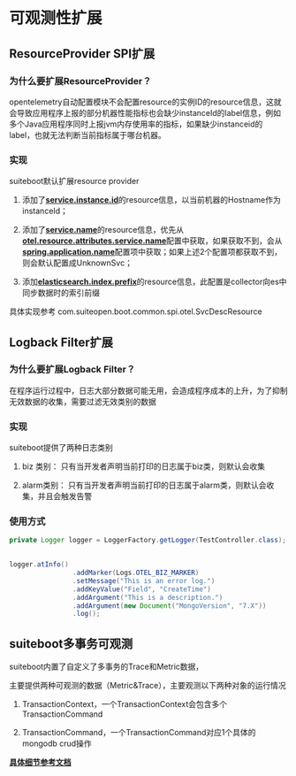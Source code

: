 # 可观测性扩展

## ResourceProvider SPI扩展



### 为什么要扩展ResourceProvider？

opentelemetry自动配置模块不会配置resource的实例ID的resource信息，这就会导致应用程序上报的部分机器性能指标也会缺少instanceId的label信息，例如多个Java应用程序同时上报jvm内存使用率的指标，如果缺少instanceid的label，也就无法判断当前指标属于哪台机器。



### 实现

suiteboot默认扩展resource provider

1. 添加了[__service.instance.id__](https://opentelemetry.io/docs/specs/semconv/attributes-registry/service/)的resource信息，以当前机器的Hostname作为instanceId；

1. 添加了[__service.name__](https://opentelemetry.io/docs/specs/semconv/resource/#service)的resource信息，优先从[__otel.resource.attributes.service.name__](https://opentelemetry.io/docs/languages/java/automatic/spring-boot/)配置中获取，如果获取不到，会从[__spring.application.name__](https://docs.spring.io/spring-boot/docs/current/reference/html/application-properties.html#application-properties.core.spring.application.name)配置项中获取；如果上述2个配置项都获取不到，则会默认配置成UnknownSvc；

1. 添加[__elasticsearch.index.prefix__](https://github.com/open-telemetry/opentelemetry-collector-contrib/tree/main/exporter/elasticsearchexporter)的resource信息，此配置是collector向es中同步数据时的索引前缀

具体实现参考 com.suiteopen.boot.common.spi.otel.SvcDescResource



## Logback Filter扩展



### 为什么要扩展Logback Filter？

在程序运行过程中，日志大部分数据可能无用，会造成程序成本的上升，为了抑制无效数据的收集，需要过滤无效类别的数据



### 实现

suiteboot提供了两种日志类别

1. biz 类别： 只有当开发者声明当前打印的日志属于biz类，则默认会收集

1. alarm类别： 只有当开发者声明当前打印的日志属于alarm类，则默认会收集，并且会触发告警



### 使用方式

```java
private Logger logger = LoggerFactory.getLogger(TestController.class);
 

logger.atInfo()
                .addMarker(Logs.OTEL_BIZ_MARKER)
                .setMessage("This is an error log.")
                .addKeyValue("Field", "CreateTime")
                .addArgument("This is a description.")
                .addArgument(new Document("MongoVersion", "7.X"))
                .log();
```



## suiteboot多事务可观测

suiteboot内置了自定义了多事务的Trace和Metric数据，

主要提供两种可观测的数据（Metric&Trace），主要观测以下两种对象的运行情况

1. TransactionContext，一个TransactionContext会包含多个TransactionCommand

1. TransactionCommand，一个TransactionCommand对应1个具体的mongodb crud操作

[__具体细节参考文档__](https://thoughts.aliyun.com/workspaces/64473d10725662001abf2a93/docs/6621d0464c6050000151744f)